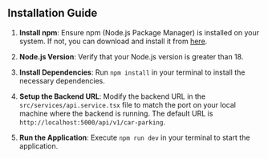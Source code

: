 ## Installation Guide

1. **Install npm**: Ensure npm (Node.js Package Manager) is installed on your system. If not, you can download and install it from [here](https://www.npmjs.com/).

2. **Node.js Version**: Verify that your Node.js version is greater than 18.

3. **Install Dependencies**: Run `npm install` in your terminal to install the necessary dependencies.

4. **Setup the Backend URL**: Modify the backend URL in the `src/services/api.service.tsx` file to match the port on your local machine where the backend is running. The default URL is `http://localhost:5000/api/v1/car-parking`.

5. **Run the Application**: Execute `npm run dev` in your terminal to start the application.
